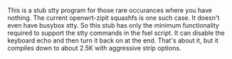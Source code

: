 This is a stub stty program for those rare occurances where you have nothing.  The current openwrt-zipit squashfs is one such case.  It doesn't even have busybox stty.  So this stub has only the minimum functionality required to support the stty commands in the fsel script.  It can disable the keyboard echo and then turn it back on at the end.  That's about it, but it compiles down to about 2.5K with aggressive strip options.
